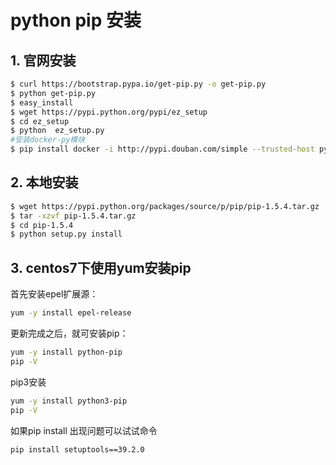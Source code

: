 #  python pip 安装

## 1. 官网安装

```bash
$ curl https://bootstrap.pypa.io/get-pip.py -o get-pip.py
$ python get-pip.py
$ easy_install 
$ wget https://pypi.python.org/pypi/ez_setup
$ cd ez_setup
$ python  ez_setup.py
#安装docker-py模块
$ pip install docker -i http://pypi.douban.com/simple --trusted-host pypi.douban.com
```

## 2. 本地安装

```bash
$ wget https://pypi.python.org/packages/source/p/pip/pip-1.5.4.tar.gz
$ tar -xzvf pip-1.5.4.tar.gz
$ cd pip-1.5.4
$ python setup.py install
```


## 3. centos7下使用yum安装pip

首先安装epel扩展源：

```bash
yum -y install epel-release
```

更新完成之后，就可安装pip：

```bash
yum -y install python-pip
pip -V 
```
pip3安装
```bash
yum -y install python3-pip
pip -V 
```
如果pip install 出现问题可以试试命令

```bash
pip install setuptools==39.2.0
```

